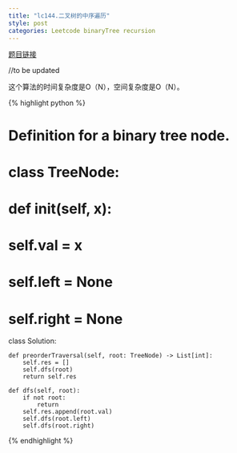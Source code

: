 ```yaml
---
title: "lc144.二叉树的中序遍历"
style: post
categories: Leetcode binaryTree recursion
---
```


[题目链接](https://leetcode-cn.com/problems/binary-tree-preorder-traversal/)

//to be updated

这个算法的时间复杂度是O（N），空间复杂度是O（N）。

{% highlight python %}

# Definition for a binary tree node.
# class TreeNode:
#     def __init__(self, x):
#         self.val = x
#         self.left = None
#         self.right = None

class Solution:

    def preorderTraversal(self, root: TreeNode) -> List[int]:
        self.res = []
        self.dfs(root)
        return self.res

    def dfs(self, root):
        if not root:
            return
        self.res.append(root.val)
        self.dfs(root.left)
        self.dfs(root.right)

{% endhighlight %}

